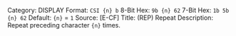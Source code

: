 Category: DISPLAY
Format: `CSI {n} b`
8-Bit Hex: `9b {n} 62`
7-Bit Hex: `1b 5b {n} 62`
Default: `{n}` = `1`
Source: [E-CF]
Title: (REP) Repeat
Description: Repeat preceding character `{n}` times.
